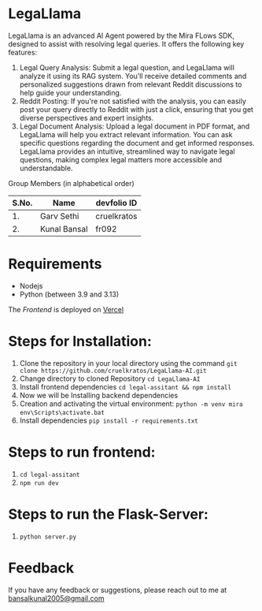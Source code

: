 # LegaLlama
LegaLlama is an advanced AI Agent powered by the Mira FLows SDK, designed to assist with resolving legal queries. It offers the following key features:
1. Legal Query Analysis: Submit a legal question, and LegaLlama will analyze it using its RAG system. You’ll receive detailed comments and personalized suggestions drawn from relevant Reddit discussions to help guide your understanding.
2. Reddit Posting: If you're not satisfied with the analysis, you can easily post your query directly to Reddit with just a click, ensuring that you get diverse perspectives and expert insights.
3. Legal Document Analysis: Upload a legal document in PDF format, and LegaLlama will help you extract relevant information. You can ask specific questions regarding the document and get informed responses.
LegaLlama provides an intuitive, streamlined way to navigate legal questions, making complex legal matters more accessible and understandable.

Group Members (in alphabetical order)

| S.No. | Name             | devfolio ID    |
| ----- | ---------------- | -------------- |
| 1.    | Garv Sethi       | cruelkratos    |
| 2.    | Kunal Bansal     | fr092          |

# Requirements
- Nodejs 
- Python (between 3.9 and 3.13)

The *Frontend* is deployed on [Vercel](https://lega-llama-ai.vercel.app/)

# Steps for Installation: 
1. Clone the repository in your local directory using the command `git clone https://github.com/cruelkratos/LegaLlama-AI.git`
2. Change directory to cloned Repository `cd LegaLlama-AI`
3. Install frontend dependencies `cd legal-assitant && npm install`
4. Now we will be Installing backend dependencies
6. Creation and activating the virtual environment:
`python -m venv mira`
`env\Scripts\activate.bat`
7. Install dependencies `pip install -r requirements.txt`

# Steps to run frontend:
1. `cd legal-assitant`
2. `npm run dev`

# Steps to run the Flask-Server:
1. `python server.py`

# Feedback
If you have any feedback or suggestions, please reach out to me at bansalkunal2005@gmail.com
